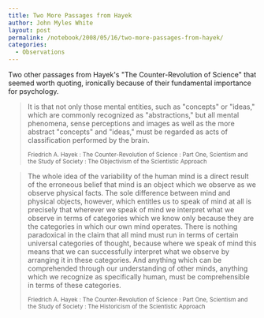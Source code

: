 ```yaml
---
title: Two More Passages from Hayek
author: John Myles White
layout: post
permalink: /notebook/2008/05/16/two-more-passages-from-hayek/
categories:
  - Observations
---
```


Two other passages from Hayek's "The Counter-Revolution of Science" that seemed worth quoting, ironically because of their fundamental importance for psychology.

<blockquote>
<p>It is that not only those mental entities, such as "concepts" or "ideas," which are commonly recognized as "abstractions," but all mental phenomena, sense perceptions and images as well as the more abstract "concepts" and "ideas," must be regarded as acts of classification performed by the brain.</p>

<small>Friedrich A. Hayek : The Counter-Revolution of Science : Part One, Scientism and the Study of Society : The Objectivism of the Scientistic Approach</small>
</blockquote>

<blockquote>
<p>The whole idea of the variability of the human mind is a direct result of the erroneous belief that mind is an object which we observe as we observe physical facts. The sole difference between mind and physical objects, however, which entitles us to speak of mind at all is precisely that wherever we speak of mind we interpret what we observe in terms of categories which we know only because they are the categories in which our own mind operates. There is nothing paradoxical in the claim that all mind must run in terms of certain universal categories of thought, because where we speak of mind this means that we can successfully interpret what we observe by arranging it in these categories. And anything which can be comprehended through our understanding of other minds, anything which we recognize as specifically human, must be comprehensible in terms of these categories.</p>

<small>Friedrich A. Hayek : The Counter-Revolution of Science : Part One, Scientism and the Study of Society : The Historicism of the Scientistic Approach</small>
</blockquote>
